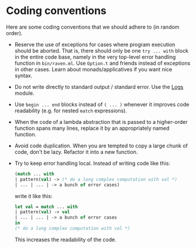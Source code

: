 # Coding conventions

Here are some coding conventions that we should adhere to (in random order).

* Reserve the use of exceptions for cases where program execution should be aborted. That is, there should only be one `try ... with` block in the entire code base, namely in the very top-level error handling function in `bin/raven.ml`. Use `Option.t` and friends instead of exceptions in other cases. Learn about monads/applicatives if you want nice syntax.

* Do not write directly to standard output / standard error. Use the [Logs](https://erratique.ch/software/logs) module.

* Use `begin ... end` blocks instead of `( ... )` whenever it improves code readability (e.g. for nested `match` expressions).

* When the code of a lambda abstraction that is passed to a higher-order function spans many lines, replace it by an appropriately named function.

* Avoid code duplication. When you are tempted to copy a large chunk of code, don't be lazy. Refactor it into a new function.

* Try to keep error handling local. Instead of writing code like this:

  ```ocaml
  (match ... with
  | pattern(val) -> (* do a long complex computation with val *)
  | ... | ... | -> a bunch of error cases)
  ```

  write it like this:

  ```ocaml
  let val = match ... with
  | pattern(val) -> val
  | ... | ... | -> a bunch of error cases
  in 
  (* do a long complex computation with val *)
  ```
  
  This increases the readability of the code.